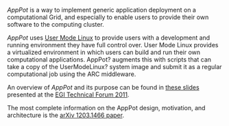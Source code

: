 *AppPot* is a way to implement generic application deployment on a computational Grid, and especially to enable users to provide their own software to the computing cluster.

*AppPot* uses [User Mode Linux](http://user-mode-linux.sf.net/) to provide users with a development and running environment they have full control over. User Mode Linux provides a virtualized environment in which users can build and run their own computational applications. AppPot? augments this with scripts that can take a copy of the UserModeLinux? system image and submit it as a regular computational job using the ARC middleware.

An overview of *AppPot* and its purpose can be found in [these slides](http://www.egi.eu/indico/materialDisplay.py?contribId=108&sessionId=47&materialId=slides&confId=452) presented at the [EGI Technical Forum 2011](https://www.egi.eu/indico/conferenceDisplay.py?confId=452).

The most complete information on the AppPot design, motivation, and architecture is the [arXiv 1203.1466 paper](http://arxiv.org/abs/1203.1466).
